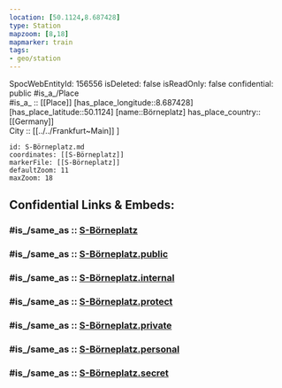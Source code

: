 ```yaml
---
location: [50.1124,8.687428] 
type: Station 
mapzoom: [8,18] 
mapmarker: train 
tags:
- geo/station
---
```

SpocWebEntityId: 156556
isDeleted: false
isReadOnly: false
confidential: public
#is_a_/Place  
#is_a_ :: [[Place]] 
[has_place_longitude::8.687428] 
[has_place_latitude::50.1124] 
[name::Börneplatz] 
has_place_country:: [[Germany]]  
City :: [[../../Frankfurt~Main]] ] 


```leaflet
id: S-Börneplatz.md
coordinates: [[S-Börneplatz]] 
markerFile: [[S-Börneplatz]] 
defaultZoom: 11 
maxZoom: 18
```


## Confidential Links & Embeds: 

### #is_/same_as :: [S-Börneplatz](/_Standards/Earth/Continent/Europe/Europe~Central/Germany/Germany~West/Hessen/counties~Hessen/Frankfurt~Main/Stations-FFM~S/S-Börneplatz.md) 

### #is_/same_as :: [S-Börneplatz.public](/_public/Earth/Continent/Europe/Europe~Central/Germany/Germany~West/Hessen/counties~Hessen/Frankfurt~Main/Stations-FFM~S/S-Börneplatz.public.md) 

### #is_/same_as :: [S-Börneplatz.internal](/_internal/Earth/Continent/Europe/Europe~Central/Germany/Germany~West/Hessen/counties~Hessen/Frankfurt~Main/Stations-FFM~S/S-Börneplatz.internal.md) 

### #is_/same_as :: [S-Börneplatz.protect](/_protect/Earth/Continent/Europe/Europe~Central/Germany/Germany~West/Hessen/counties~Hessen/Frankfurt~Main/Stations-FFM~S/S-Börneplatz.protect.md) 

### #is_/same_as :: [S-Börneplatz.private](/_private/Earth/Continent/Europe/Europe~Central/Germany/Germany~West/Hessen/counties~Hessen/Frankfurt~Main/Stations-FFM~S/S-Börneplatz.private.md) 

### #is_/same_as :: [S-Börneplatz.personal](/_personal/Earth/Continent/Europe/Europe~Central/Germany/Germany~West/Hessen/counties~Hessen/Frankfurt~Main/Stations-FFM~S/S-Börneplatz.personal.md) 

### #is_/same_as :: [S-Börneplatz.secret](/_secret/Earth/Continent/Europe/Europe~Central/Germany/Germany~West/Hessen/counties~Hessen/Frankfurt~Main/Stations-FFM~S/S-Börneplatz.secret.md)

